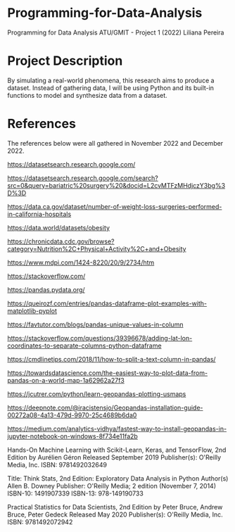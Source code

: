 # Programming-for-Data-Analysis
Programming for Data Analysis ATU/GMIT - Project 1 (2022)
Liliana Pereira

# Project Description
By simulating a real-world phenomena, this research aims to produce a dataset. Instead of gathering data, I will be using Python and its built-in functions to model and synthesize data from a dataset.

# References
The references below were all gathered in November 2022 and December 2022.

https://datasetsearch.research.google.com/

https://datasetsearch.research.google.com/search?src=0&query=bariatric%20surgery%20&docid=L2cvMTFzMHdjczY3bg%3D%3D

https://data.ca.gov/dataset/number-of-weight-loss-surgeries-performed-in-california-hospitals

https://data.world/datasets/obesity

https://chronicdata.cdc.gov/browse?category=Nutrition%2C+Physical+Activity%2C+and+Obesity

https://www.mdpi.com/1424-8220/20/9/2734/htm

https://stackoverflow.com/

https://pandas.pydata.org/

https://queirozf.com/entries/pandas-dataframe-plot-examples-with-matplotlib-pyplot

https://favtutor.com/blogs/pandas-unique-values-in-column

https://stackoverflow.com/questions/39396678/adding-lat-lon-coordinates-to-separate-columns-python-dataframe

https://cmdlinetips.com/2018/11/how-to-split-a-text-column-in-pandas/

https://towardsdatascience.com/the-easiest-way-to-plot-data-from-pandas-on-a-world-map-1a62962a27f3

https://jcutrer.com/python/learn-geopandas-plotting-usmaps

https://deepnote.com/@iracistensjo/Geopandas-installation-guide-00272a08-4a13-479d-9970-25c4689b6da0

https://medium.com/analytics-vidhya/fastest-way-to-install-geopandas-in-jupyter-notebook-on-windows-8f734e11fa2b

Hands-On Machine Learning with Scikit-Learn, Keras, and TensorFlow, 2nd Edition by Aurélien Géron Released September 2019 Publisher(s): O'Reilly Media, Inc. ISBN: 9781492032649

Title: Think Stats, 2nd Edition: Exploratory Data Analysis in Python Author(s) Allen B. Downey Publisher: O'Reilly Media; 2 edition (November 7, 2014) ISBN-10: 1491907339 ISBN-13: 978-149190733

Practical Statistics for Data Scientists, 2nd Edition by Peter Bruce, Andrew Bruce, Peter Gedeck Released May 2020 Publisher(s): O'Reilly Media, Inc. ISBN: 9781492072942

